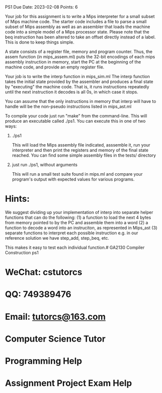 PS1
Due Date: 2023-02-08
Points: 6

Your job for this assignment is to write a Mips interpreter for a
small subset of Mips machine code. The starter code includes a file to
parse a small subset of Mips assembly as well as an assembler that
loads the machine code into a simple model of a Mips processor
state. Please note that the beq instruction has been altered to take
an offset directly instead of a label. This is done to keep things
simple.

A state consists of a register file, memory and program counter. Thus,
the assem function (in mips_assem.ml) puts the 32-bit encodings of
each mips assembly instruction in memory, start the PC at the
beginning of the machine code, and provide an empty register file.

Your job is to write the interp function in mips_sim.ml The interp
function takes the initial state provided by the assembler and
produces a final state by "executing" the machine code. That is,
it runs instructions repeatedly until the next instruction it
decodes is all 0s, in which case it stops.

You can assume that the only instructions in memory that interp will
have to handle will be the non-pseudo instructions listed in
mips_ast.ml

To compile your code just run "make" from the command-line. This will produce
an executable called ./ps1. You can execute this in one of two ways:

1) ./ps1 <name of assembly file>

   This will load the Mips assembly file indicated, asssemble it, run your interpreter
   and then print the registers and memory of the final state reached. You can find some simple
   assembly files in the tests/ directory

2) just run ./ps1, without arguments

   This will run a small test suite found in mips.ml and compare your program's output with
   expected values for various programs.


Hints:
=====

We suggest dividing up your implementation of interp into separate helper functions that can do the following:
  (1) a function to load the next 4 bytes from memory pointed to by the PC and assemble them into a word
  (2) a function to decode a word into an instruciton, as represented in Mips_ast
  (3) separate functions to interpret each possible instruction
      e.g. in our reference solution we have step_add, step_beq, etc.

This makes it easy to test each individual function.# GA2130 Compiler Construction ps1
# WeChat: cstutorcs

# QQ: 749389476

# Email: tutorcs@163.com

# Computer Science Tutor

# Programming Help

# Assignment Project Exam Help
